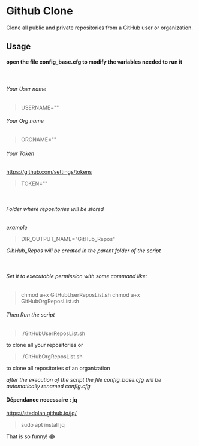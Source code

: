 # Github Clone

Clone all public and private repositories from a GitHub user or organization.

## Usage

#### open the file config_base.cfg to modify the variables needed to run it
&nbsp;
###### Your User name

>USERNAME=""

###### Your Org name

>ORGNAME=""

###### Your Token

<https://github.com/settings/tokens>
>TOKEN=""

&nbsp;
###### Folder where repositories will be stored

*example*
>DIR_OUTPUT_NAME="GitHub_Repos"

*GibHub_Repos will be created in the parent folder of the script*

&nbsp;

###### Set it to executable permission with some command like:
>chmod a+x GitHubUserReposList.sh
>chmod a+x GitHubOrgReposList.sh

###### Then Run the script

>./GitHubUserReposList.sh

to clone all your repositories
or
>./GitHubOrgReposList.sh

to clone all repositories of an organization

*after the execution of the script the file config_base.cfg will be automatically renamed config.cfg*
&nbsp;
#### Dépendance necessaire : jq

<https://stedolan.github.io/jq/>
> sudo apt install jq

That is so funny! :joy:
